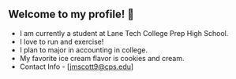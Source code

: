 ## Welcome to my profile! 👋

- I am currently a student at Lane Tech College Prep High School.
- I love to run and exercise!
- I plan to major in accounting in college.
- My favorite ice cream flavor is cookies and cream.
- Contact Info - [jmscott9@cps.edu]
  
